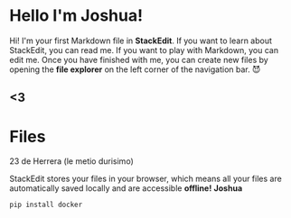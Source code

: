 # Hello I'm Joshua!

Hi! I'm your first Markdown file in **StackEdit**. If you want to learn about StackEdit, you can read me. If you want to play with Markdown, you can edit me. Once you have finished with me, you can create new files by opening the **file explorer** on the left corner of the navigation bar.
😈
## **<3**
# Files

23 de Herrera (le metio durisimo)

StackEdit stores your files in your browser, which means all your files are automatically saved locally and are accessible **offline!**
**Joshua**

    pip install docker
